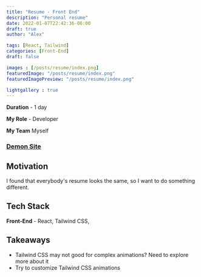 ```yaml
---
title: "Resume - Front End"
description: "Personal resume"
date: 2022-01-07T22:42:36-06:00
draft: true
author: "Alex"

tags: [React, Tailwind]
categories: [Front-End]
draft: false 

images : [/posts/resume/index.png]
featuredImage: "/posts/resume/index.png"
featuredImagePreview: "/posts/resume/index.png"

lightgallery : true
---
```


<!--more-->

**Duration** - 1 day

**My Role** - Developer

**My Team** Myself

### [Demon Site](https://zengjilie.github.io/resume/)

## Motivation
I found that everybody's resume looks the same, so I want to do something different.

## Tech Stack

**Front-End** - React, Tailwind CSS,



## Takeaways
* Tailwind CSS may not good for complex animations? Need to explore more about it
* Try to customize Tailwind CSS animations